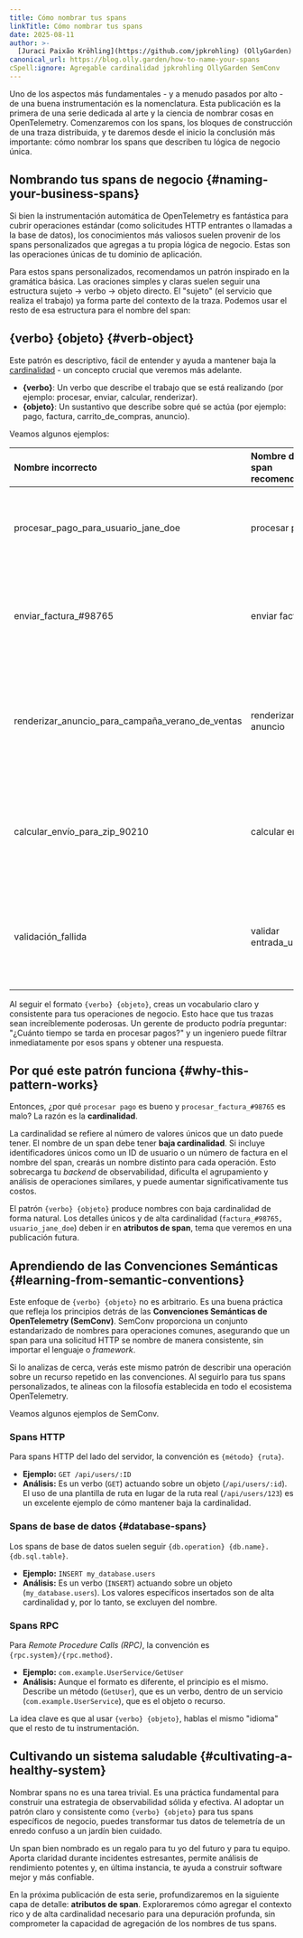 ```yaml
---
title: Cómo nombrar tus spans
linkTitle: Cómo nombrar tus spans
date: 2025-08-11
author: >-
  [Juraci Paixão Kröhling](https://github.com/jpkrohling) (OllyGarden)
canonical_url: https://blog.olly.garden/how-to-name-your-spans
cSpell:ignore: Agregable cardinalidad jpkrohling OllyGarden SemConv
---
```


Uno de los aspectos más fundamentales - y a menudo pasados por alto - de una
buena instrumentación es la nomenclatura. Esta publicación es la primera de una
serie dedicada al arte y la ciencia de nombrar cosas en OpenTelemetry. Comenzaremos con los spans, los bloques de construcción de una traza
distribuida, y te daremos desde el inicio la conclusión más importante: cómo
nombrar los spans que describen tu lógica de negocio única.

## Nombrando tus spans de negocio {#naming-your-business-spans}

Si bien la instrumentación automática de OpenTelemetry es fantástica para cubrir
operaciones estándar (como solicitudes HTTP entrantes o llamadas a la base de
datos), los conocimientos más valiosos suelen provenir de los spans
personalizados que agregas a tu propia lógica de negocio. Estas son las
operaciones únicas de tu dominio de aplicación.

Para estos spans personalizados, recomendamos un patrón inspirado en la
gramática básica.
Las oraciones simples y claras suelen seguir una estructura
sujeto -> verbo -> objeto directo. El "sujeto" (el servicio que realiza el
trabajo) ya forma parte del contexto de la traza. Podemos usar el resto de esa
estructura para el nombre del span:

## {verbo} {objeto} {#verb-object}

Este patrón es descriptivo, fácil de entender y ayuda a mantener baja la
[cardinalidad](/docs/concepts/glossary/#cardinality) - un concepto crucial que
veremos más adelante.

- **{verbo}**: Un verbo que describe el trabajo que se está realizando (por
  ejemplo: procesar, enviar, calcular, renderizar).
- **{objeto}**: Un sustantivo que describe sobre qué se actúa (por ejemplo:
  pago, factura, carrito_de_compras, anuncio).

Veamos algunos ejemplos:

| Nombre incorrecto                                                                                                                                                              | Nombre de span recomendado                   | Por qué es mejor                                                                                                             |
| :----------------------------------------------------------------------------------------------------------------------------------------------------------------------------- | :------------------------------------------- | :--------------------------------------------------------------------------------------------------------------------------- |
| procesar_pago_para_usuario_jane_doe                                   | procesar pago                                | El verbo y el objeto son claros. El ID de usuario debe ir en un atributo.                    |
| enviar_factura_#98765                                                                                                                                                          | enviar factura                               | Agregable. Es fácil encontrar la latencia P95 para el envío de todas las facturas.           |
| renderizar_anuncio_para_campaña_verano_de_ventas | renderizar anuncio                           | La campaña específica es un detalle, no la operación principal. Ponlo en un atributo.        |
| calcular_envío_para_zip_90210                                                              | calcular envío                               | La operación es consistente. El código postal es un parámetro, no parte del nombre.          |
| validación_fallida                                                                                                                                        | validar entrada_usuario | Focalizarse en la operación, no en el resultado. El resultado debe ir en el estado del span. |

Al seguir el formato `{verbo} {objeto}`, creas un vocabulario claro y
consistente para tus operaciones de negocio. Esto hace que tus trazas sean
increíblemente poderosas. Un gerente de producto podría preguntar: "¿Cuánto
tiempo se tarda en procesar pagos?" y un ingeniero puede filtrar inmediatamente
por esos spans y obtener una respuesta.

## Por qué este patrón funciona {#why-this-pattern-works}

Entonces, ¿por qué `procesar pago` es bueno y `procesar_factura_#98765` es malo? La razón es la **cardinalidad**.

La cardinalidad se refiere al número de valores únicos que un dato puede tener. El nombre de un span debe tener **baja cardinalidad**. Si incluye
identificadores únicos como un ID de usuario o un número de factura en el nombre
del span, crearás un nombre distinto para cada operación. Esto sobrecarga tu
_backend_ de observabilidad, dificulta el agrupamiento y análisis de operaciones
similares, y puede aumentar significativamente tus costos.

El patrón `{verbo} {objeto}` produce nombres con baja cardinalidad de forma
natural. Los detalles únicos y de alta cardinalidad
(`factura_#98765, usuario_jane_doe`) deben ir en **atributos de span**, tema que
veremos en una publicación futura.

## Aprendiendo de las Convenciones Semánticas {#learning-from-semantic-conventions}

Este enfoque de `{verbo} {objeto}` no es arbitrario. Es una buena práctica que
refleja los principios detrás de las **Convenciones Semánticas de OpenTelemetry
(SemConv)**. SemConv proporciona un conjunto estandarizado de nombres para
operaciones comunes, asegurando que un span para una solicitud HTTP se nombre de
manera consistente, sin importar el lenguaje o _framework_.

Si lo analizas de cerca, verás este mismo patrón de describir una operación
sobre un recurso repetido en las convenciones. Al seguirlo para tus spans
personalizados, te alineas con la filosofía establecida en todo el ecosistema
OpenTelemetry.

Veamos algunos ejemplos de SemConv.

### Spans HTTP

Para spans HTTP del lado del servidor, la convención es `{método} {ruta}`.

- **Ejemplo:** `GET /api/users/:ID`
- **Análisis:** Es un verbo (`GET`) actuando sobre un objeto (`/api/users/:id`).
  El uso de una plantilla de ruta en lugar de la ruta real (`/api/users/123`) es
  un excelente ejemplo de cómo mantener baja la cardinalidad.

### Spans de base de datos {#database-spans}

Los spans de base de datos suelen seguir
`{db.operation} {db.name}.{db.sql.table}`.

- **Ejemplo:** `INSERT my_database.users`
- **Análisis:** Es un verbo (`INSERT`) actuando sobre un objeto
  (`my_database.users`). Los valores específicos insertados son de alta
  cardinalidad y, por lo tanto, se excluyen del nombre.

### Spans RPC

Para _Remote Procedure Calls (RPC)_, la convención es
`{rpc.system}/{rpc.method}`.

- **Ejemplo:** `com.example.UserService/GetUser`
- **Análisis:** Aunque el formato es diferente, el principio es el mismo. Describe un método (`GetUser`), que es un verbo, dentro de un servicio
  (`com.example.UserService`), que es el objeto o recurso.

La idea clave es que al usar `{verbo} {objeto}`, hablas el mismo "idioma" que el
resto de tu instrumentación.

## Cultivando un sistema saludable {#cultivating-a-healthy-system}

Nombrar spans no es una tarea trivial. Es una práctica fundamental para
construir una estrategia de observabilidad sólida y efectiva. Al adoptar un
patrón claro y consistente como `{verbo} {objeto}` para tus spans específicos de
negocio, puedes transformar tus datos de telemetría de un enredo confuso a un
jardín bien cuidado.

Un span bien nombrado es un regalo para tu yo del futuro y para tu equipo. Aporta claridad durante incidentes estresantes, permite análisis de rendimiento
potentes y, en última instancia, te ayuda a construir software mejor y más
confiable.

En la próxima publicación de esta serie, profundizaremos en la siguiente capa de
detalle: **atributos de span**. Exploraremos cómo agregar el contexto rico y de
alta cardinalidad necesario para una depuración profunda, sin comprometer la
capacidad de agregación de los nombres de tus spans.
